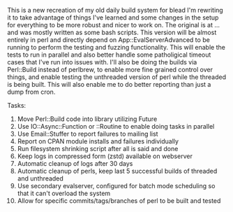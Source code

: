 This is a new recreation of my old daily build system for blead
I'm rewriting it to take advantage of things I've learned and some
changes in the setup for everything to be more robust and nicer to
work on.  The original is at ... and was mostly written as some bash
scripts.  This version will be almost entirely in perl and directly
depend on App::EvalServerAdvanced to be running to perform the
testing and fuzzing functionality.  This will enable the tests
to run in parallel and also better handle some patholigical timeout
cases that I've run into issues with.  I'll also be doing the builds
via Perl::Build instead of perlbrew, to enable more fine grained
control over things, and enable testing the unthreaded version of
perl while the threaded is being built.  This will also enable
me to do better reporting than just a dump from cron.

Tasks:
1) Move Perl::Build code into library utilizing Future
2) Use IO::Async::Function or ::Routine to enable doing tasks in parallel
3) Use Email::Stuffer to report failures to mailing list
4) Report on CPAN module installs and failures individually
5) Run filesystem shrinking script after all is said and done
6) Keep logs in compressed form (zstd) available on webserver
7) Automatic cleanup of logs after 30 days
8) Automatic cleanup of perls, keep last 5 successful builds of threaded and unthreaded
9) Use secondary evalserver, configured for batch mode scheduling so that it can't overload the system
10) Allow for specific commits/tags/branches of perl to be built and tested
